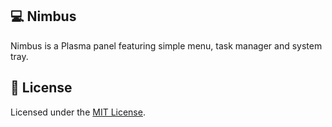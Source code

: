 ## 💻 Nimbus

Nimbus is a Plasma panel featuring simple menu, task manager and system tray.

## 📄 License

Licensed under the [MIT License](LICENSE).
